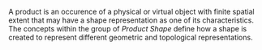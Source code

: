 A product is an occurence of a physical or virtual object with finite spatial extent that may have a shape representation as one of its characteristics. The concepts within the group of _Product Shape_ define how a shape is created to represent different geometric and topological representations.
